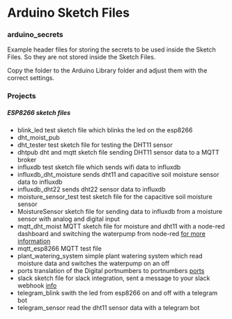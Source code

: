 # Arduino Sketch Files

### arduino_secrets
Example header files for storing the secrets to be used inside the Sketch Files. So they are not stored inside the Sketch Files.

Copy the folder to the Arduino Library folder and adjust them with the correct settings.

### Projects

##### ESP8266 sketch files

- blink_led test sketch file which blinks the led on the esp8266
- dht_moist_pub 
- dht_tester test sketch file for testing the DHT11 sensor
- dhtpub dht and mqtt sketch file sending DHT11 sensor data to a MQTT broker
- influxdb test sketch file which sends wifi data to influxdb
- influxdb_dht_moisture sends dht11 and capacitive soil moisture sensor data to influxdb
- influxdb_dht22 sends dht22 sensor data to influxdb
- moisture_sensor_test test sketch file for the capacitive soil moisture sensor
- MoistureSensor sketch file for sending data to influxdb from a moisture sensor with analog and digital input
- mqtt_dht_moist MQTT sketch file for moisture and dht11 with a node-red dashboard and switching the waterpump from node-red [for more information](./mqtt_dht_moist/Mqtt.md)
- mqtt_esp8266 MQTT test file
- plant_watering_system simple plant watering system which read moisture data and switches the waterpump on an off
- ports translation of the Digital portnumbers to portnumbers [ports](./ports/ports.md)
- slack sketch file for slack integration, sent a message to your slack webhook [info](./slack/slack.md)
- telegram_blink swith the led from esp8266 on and off with a telegram bot
- telegram_sensor read the dht11 sensor data with a telegram bot
